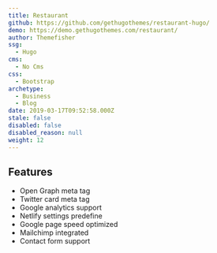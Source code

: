 ```yaml
---
title: Restaurant
github: https://github.com/gethugothemes/restaurant-hugo/
demo: https://demo.gethugothemes.com/restaurant/
author: Themefisher
ssg:
  - Hugo
cms:
  - No Cms
css:
  - Bootstrap
archetype:
  - Business
  - Blog
date: 2019-03-17T09:52:58.000Z
stale: false
disabled: false
disabled_reason: null
weight: 12
---
```


## Features
* Open Graph meta tag
* Twitter card meta tag
* Google analytics support
* Netlify settings predefine
* Google page speed optimized
* Mailchimp integrated
* Contact form support